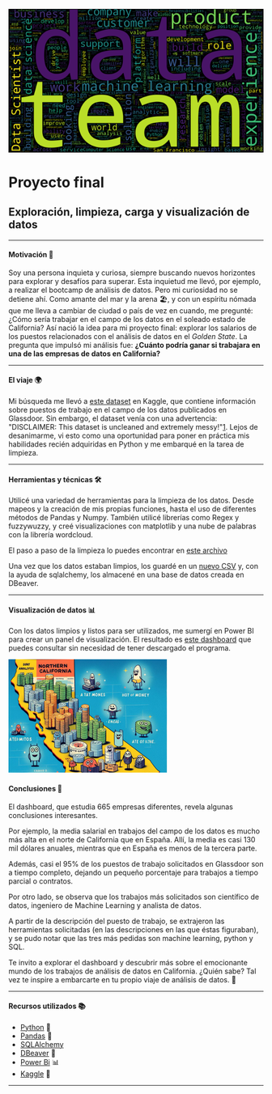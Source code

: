 ![wordcloud](image/README/wordcloud.png)

# Proyecto final

## Exploración, limpieza, carga y visualización de datos

---

#### Motivación 🚀

Soy una persona inquieta y curiosa, siempre buscando nuevos horizontes para explorar y desafíos para superar. Esta inquietud me llevó, por ejemplo, a realizar el bootcamp de análisis de datos. Pero mi curiosidad no se detiene ahí. Como amante del mar y la arena 🏖️, y con un espíritu nómada que me lleva a cambiar de ciudad o país de vez en cuando, me pregunté: ¿Cómo sería trabajar en el campo de los datos en el soleado estado de California? Así nació la idea para mi proyecto final: explorar los salarios de los puestos relacionados con el análisis de datos en el *Golden State*. La pregunta que impulsó mi análisis fue: **¿Cuánto podría ganar si trabajara en una de las empresas de datos en California?**

---

#### El viaje 🌍

Mi búsqueda me llevó a [este dataset](https://www.kaggle.com/datasets/vincenttu/glassdoor-joblisting) en Kaggle, que contiene información sobre puestos de trabajo en el campo de los datos publicados en Glassdoor. Sin embargo, el dataset venía con una advertencia: "DISCLAIMER: This dataset is uncleaned and extremely messy!"[1](https://www.kaggle.com/datasets/vincenttu/glassdoor-joblisting). Lejos de desanimarme, vi esto como una oportunidad para poner en práctica mis habilidades recién adquiridas en Python y me embarqué en la tarea de limpieza.

---

#### Herramientas y técnicas 🛠️

Utilicé una variedad de herramientas para la limpieza de los datos. Desde mapeos y la creación de mis propias funciones, hasta el uso de diferentes métodos de Pandas y Numpy. También utilicé librerías como Regex y fuzzywuzzy, y creé visualizaciones con matplotlib y una nube de palabras con la librería wordcloud.

El paso a paso de la limpieza lo puedes encontrar en [este archivo](./notebooks/proyecto%20final.ipynb)

Una vez que los datos estaban limpios, los guardé en un [nuevo CSV](./data/cleaned/joblisting_ok2.csv) y, con la ayuda de sqlalchemy, los almacené en una base de datos creada en DBeaver.

---

#### Visualización de datos 📊

Con los datos limpios y listos para ser utilizados, me sumergí en Power BI para crear un panel de visualización. El resultado es [este dashboard](https://app.powerbi.com/view?r=eyJrIjoiNzlkODBhNGItMmM2NC00YmEzLTk4N2EtZWI3M2MyMGQ1OTAzIiwidCI6IjQyOGRmZmIwLTZlOWYtNDMxMC04N2U3LWEwODliYzNkYjUzYiIsImMiOjl9) que puedes consultar sin necesidad de tener descargado el programa.

![california](image/README/Californiau$d.png)

#### Conclusiones 🎯

El dashboard, que estudia 665 empresas diferentes, revela algunas conclusiones interesantes.

Por ejemplo, la media salarial en trabajos del campo de los datos es mucho más alta en el norte de California que en España. Allí, la media es casi 130 mil dólares anuales, mientras que en España es menos de la tercera parte.

Además, casi el 95% de los puestos de trabajo solicitados en Glassdoor son a tiempo completo, dejando un pequeño porcentaje para trabajos a tiempo parcial o contratos.

Por otro lado, se observa que los trabajos más solicitados son científico de datos, ingeniero de Machine Learning y analista de datos.

A partir de la descripción del puesto de trabajo, se extrajeron las herramientas solicitadas (en las descripciones en las que éstas figuraban), y se pudo notar que las tres más pedidas son machine learning, python y SQL.

Te invito a explorar el dashboard y descubrir más sobre el emocionante mundo de los trabajos de análisis de datos en California. ¿Quién sabe? Tal vez te inspire a embarcarte en tu propio viaje de análisis de datos. 🌟

---

#### Recursos utilizados 📚

* [Python](https://docs.python.org/3/library/functions.html) 🐍
* [Pandas](https://pandas.pydata.org/docs/) 🐼
* [SQLAlchemy](https://www.sqlalchemy.org/)
* [DBeaver](https://dbeaver.com/docs/dbeaver/) 🦫
* [Power Bi](https://powerbi.microsoft.com/es-es/) 📊
* [Kaggle](https://www.kaggle.com/datasets/vincenttu/glassdoor-joblisting) 👥

***
